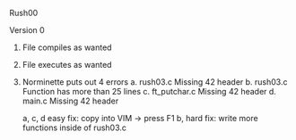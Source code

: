 Rush00

Version 0

1.  File compiles as wanted
2.  File executes as wanted
3.  Norminette puts out 4 errors
    a.  rush03.c        Missing 42 header
    b.  rush03.c        Function has more than 25 lines
    c.  ft_putchar.c    Missing 42 header
    d.  main.c          Missing 42 header

    a, c, d             easy fix:   copy into VIM -> press F1
    b,                  hard fix:   write more functions inside of rush03.c